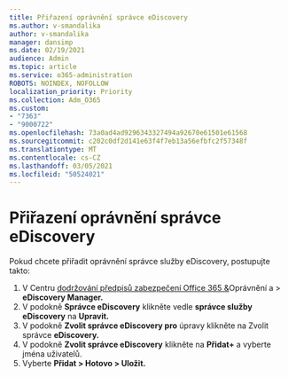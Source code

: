 ```yaml
---
title: Přiřazení oprávnění správce eDiscovery
ms.author: v-smandalika
author: v-smandalika
manager: dansimp
ms.date: 02/19/2021
audience: Admin
ms.topic: article
ms.service: o365-administration
ROBOTS: NOINDEX, NOFOLLOW
localization_priority: Priority
ms.collection: Adm_O365
ms.custom:
- "7363"
- "9000722"
ms.openlocfilehash: 73a0ad4ad9296343327494a92670e61501e61568
ms.sourcegitcommit: c202c0df2d141e63f4f7eb13a56efbfc2f57348f
ms.translationtype: MT
ms.contentlocale: cs-CZ
ms.lasthandoff: 03/05/2021
ms.locfileid: "50524021"
---
```

# <a name="assign-ediscovery-administrator-permissions"></a>Přiřazení oprávnění správce eDiscovery

Pokud chcete přiřadit oprávnění správce služby eDiscovery, postupujte takto:

1. V Centru [dodržování předpisů zabezpečení Office 365 &](https://sip.protection.office.com/)Oprávnění a > **eDiscovery Manager.**
2. V podokně **Správce eDiscovery** klikněte vedle **správce služby eDiscovery** na **Upravit.**
3. V podokně **Zvolit správce eDiscovery pro** úpravy klikněte na Zvolit správce **eDiscovery.**
4. V podokně **Zvolit správce eDiscovery** klikněte na **Přidat+** a vyberte jména uživatelů.
5. Vyberte **Přidat > Hotovo > Uložit.**